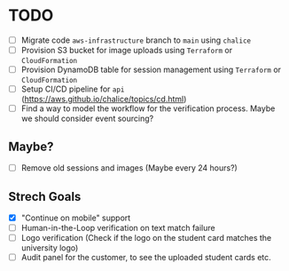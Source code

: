 # TODO

- [ ] Migrate code `aws-infrastructure` branch to `main` using `chalice`
- [ ] Provision S3 bucket for image uploads using `Terraform` or `CloudFormation`
- [ ] Provision DynamoDB table for session management using `Terraform` or `CloudFormation`
- [ ] Setup CI/CD pipeline for `api` (https://aws.github.io/chalice/topics/cd.html)
- [ ] Find a way to model the workflow for the verification process. Maybe we should consider event sourcing?

## Maybe?

- [ ] Remove old sessions and images (Maybe every 24 hours?)

## Strech Goals

- [x] "Continue on mobile" support
- [ ] Human-in-the-Loop verification on text match failure
- [ ] Logo verification (Check if the logo on the student card matches the university logo)
- [ ] Audit panel for the customer, to see the uploaded student cards etc.
